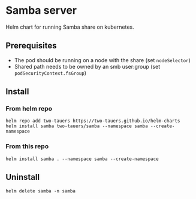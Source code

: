 # Samba server

Helm chart for running Samba share on kubernetes.

## Prerequisites

- The pod should be running on a node with the share (set `nodeSelector`)
- Shared path needs to be owned by an smb user:group (set `podSecurityContext.fsGroup`)

## Install

### From helm repo

```
helm repo add two-tauers https://two-tauers.github.io/helm-charts
helm install samba two-tauers/samba --namespace samba --create-namespace
```

### From this repo

```
helm install samba . --namespace samba --create-namespace
```

## Uninstall

```
helm delete samba -n samba
```
